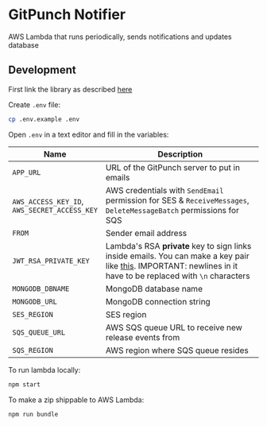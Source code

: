 # GitPunch Notifier

AWS Lambda that runs periodically, sends notifications and updates database

## Development

First link the library as described [here](https://github.com/vfeskov/gitpunch/blob/master/lib/README.md)

Create `.env` file:

```bash
cp .env.example .env
```
Open `.env` in a text editor and fill in the variables:

|Name|Description|
|-|-|
|`APP_URL`|URL of the GitPunch server to put in emails|
|`AWS_ACCESS_KEY_ID`,<br/>`AWS_SECRET_ACCESS_KEY`|AWS credentials with `SendEmail` permission for SES & `ReceiveMessages`, `DeleteMessageBatch` permissions for SQS|
|`FROM`|Sender email address|
|`JWT_RSA_PRIVATE_KEY`|Lambda's RSA **private** key to sign links inside emails. You can make a key pair like [this](https://gist.github.com/ygotthilf/baa58da5c3dd1f69fae9). IMPORTANT: newlines in it have to be replaced with `\n` characters|
|`MONGODB_DBNAME`|MongoDB database name|
|`MONGODB_URL`|MongoDB connection string|
|`SES_REGION`|SES region|
|`SQS_QUEUE_URL`|AWS SQS queue URL to receive new release events from|
|`SQS_REGION`|AWS region where SQS queue resides|

To run lambda locally:
```bash
npm start
```

To make a zip shippable to AWS Lambda:
```bash
npm run bundle
```

